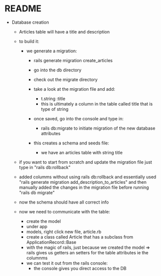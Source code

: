 # README


* Database creation
  - Articles table will have a title and description
  - to build it:
    - we generate a migration:
        - rails generate migration create_articles
        - go into the db directory
        - check out the migrate directory
        - take a look at the migration file and add:
            - t.string :title
            - this is ultimately a column in the table called title that is type of string
        - once saved, go into the console and type in:
            - rails db:migrate to initiate migration of the new database attributes

        - this creates a schema and seeds file:
          - we have an articles table with string title

  - if you want to start from scratch and update the migration file just type in "rails db:rollback"

  - added columms without using rails db:rollback and essentially used "rails generate migration add_description_to_articles" and then manually added the changes in the migration file before running "rails db migrate"

  - now the schema should have all correct info

  - now we need to communicate with the table:
      - create the model
      - under app
      - models, right click new file, article.rb
      - create a class called Article that has a subclass from ApplicationRecord::Base
      - with the magic of rails, just because we created the model => rails gives us getters an setters for the table attributes ie the columnms
      - we can test it out from the rails console:
          - the console gives you direct access to the DB
